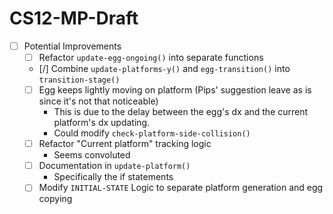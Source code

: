 ﻿# CS12-MP-Draft

- [ ] Potential Improvements
	- [ ] Refactor `update-egg-ongoing()` into separate functions
	- [/] Combine `update-platforms-y()` and `egg-transition()` into `transition-stage()`
	- [ ] Egg keeps lightly moving on platform (Pips' suggestion leave as is since it's not that noticeable)
		- This is due to the delay between the egg's dx and the current platform's dx updating.
		- Could modify `check-platform-side-collision()`
	- [ ] Refactor "Current platform" tracking logic
		- Seems convoluted
	- [ ] Documentation in `update-platform()`
		- Specifically the if statements
	- [ ] Modify `INITIAL-STATE` Logic to separate platform generation and egg copying
